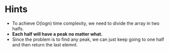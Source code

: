 # Hints
- To achieve O(logn) time complexity, we need to divide the array in two halfs.  
- **Each half will have a peak no matter what.**
- Since the problem is to find any peak, we can just keep going to one half and then return the last elemnt.